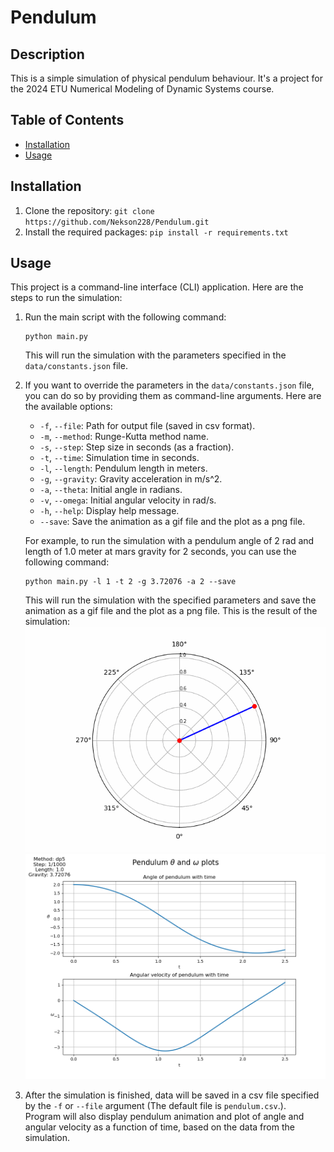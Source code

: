 # Pendulum

## Description
This is a simple simulation of physical pendulum behaviour. It's a project for the 2024 ETU Numerical Modeling of Dynamic Systems course.

## Table of Contents
- [Installation](#installation)
- [Usage](#usage)

## Installation
1. Clone the repository: `git clone https://github.com/Nekson228/Pendulum.git`
2. Install the required packages: `pip install -r requirements.txt`

## Usage

This project is a command-line interface (CLI) application. Here are the steps to run the simulation:

1. Run the main script with the following command:
    ```
    python main.py
    ```
    This will run the simulation with the parameters specified in the `data/constants.json` file.

2. If you want to override the parameters in the `data/constants.json` file, you can do so by providing them as command-line arguments. Here are the available options:
    - `-f`, `--file`: Path for output file (saved in csv format).
    - `-m`, `--method`: Runge-Kutta method name.
    - `-s`, `--step`: Step size in seconds (as a fraction).
    - `-t`, `--time`: Simulation time in seconds.
    - `-l`, `--length`: Pendulum length in meters.
    - `-g`, `--gravity`: Gravity acceleration in m/s^2.
    - `-a`, `--theta`: Initial angle in radians.
    - `-v`, `--omega`: Initial angular velocity in rad/s.
    - `-h`, `--help`: Display help message.
    - `--save`: Save the animation as a gif file and the plot as a png file.

    For example, to run the simulation with a pendulum angle of 2 rad and length of 1.0 meter at mars gravity for 2 seconds, you can use the following command:
    ```
    python main.py -l 1 -t 2 -g 3.72076 -a 2 --save
    ```
    This will run the simulation with the specified parameters and save the animation as a gif file and the plot as a png file. This is the result of the simulation: <br> ![Pendulum Animation](example/pendulum.gif) <br> ![Pendulum Plot](example/plot.png)


3. After the simulation is finished, data will be saved in a csv file specified by the `-f` or `--file` argument (The default file is `pendulum.csv`.). <br> Program will also display pendulum animation and plot of angle and angular velocity as a function of time, based on the data from the simulation. 
